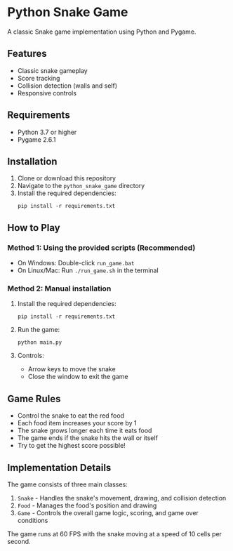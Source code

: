 # Python Snake Game

A classic Snake game implementation using Python and Pygame.

## Features
- Classic snake gameplay
- Score tracking
- Collision detection (walls and self)
- Responsive controls

## Requirements
- Python 3.7 or higher
- Pygame 2.6.1

## Installation

1. Clone or download this repository
2. Navigate to the `python_snake_game` directory
3. Install the required dependencies:
   ```
   pip install -r requirements.txt
   ```

## How to Play

### Method 1: Using the provided scripts (Recommended)
- On Windows: Double-click `run_game.bat`
- On Linux/Mac: Run `./run_game.sh` in the terminal

### Method 2: Manual installation
1. Install the required dependencies:
   ```
   pip install -r requirements.txt
   ```

2. Run the game:
   ```
   python main.py
   ```

3. Controls:
   - Arrow keys to move the snake
   - Close the window to exit the game

## Game Rules

- Control the snake to eat the red food
- Each food item increases your score by 1
- The snake grows longer each time it eats food
- The game ends if the snake hits the wall or itself
- Try to get the highest score possible!

## Implementation Details

The game consists of three main classes:
1. `Snake` - Handles the snake's movement, drawing, and collision detection
2. `Food` - Manages the food's position and drawing
3. `Game` - Controls the overall game logic, scoring, and game over conditions

The game runs at 60 FPS with the snake moving at a speed of 10 cells per second.